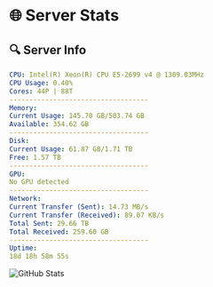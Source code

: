 # 🌐 Server Stats
## 🔍 Server Info
```yaml
CPU: Intel(R) Xeon(R) CPU E5-2699 v4 @ 1309.03MHz
CPU Usage: 0.40%
Cores: 44P | 88T
-----------------------------------
Memory:
Current Usage: 145.70 GB/503.74 GB
Available: 354.62 GB
-----------------------------------
Disk:
Current Usage: 61.87 GB/1.71 TB
Free: 1.57 TB
-----------------------------------
GPU:
No GPU detected
-----------------------------------
Network:
Current Transfer (Sent): 14.73 MB/s
Current Transfer (Received): 89.07 KB/s
Total Sent: 29.66 TB
Total Received: 259.60 GB
-----------------------------------
Uptime:
18d 18h 58m 55s
```
![GitHub Stats](https://img.shields.io/badge/Updated-2025-03-26_16:21:44-blue)